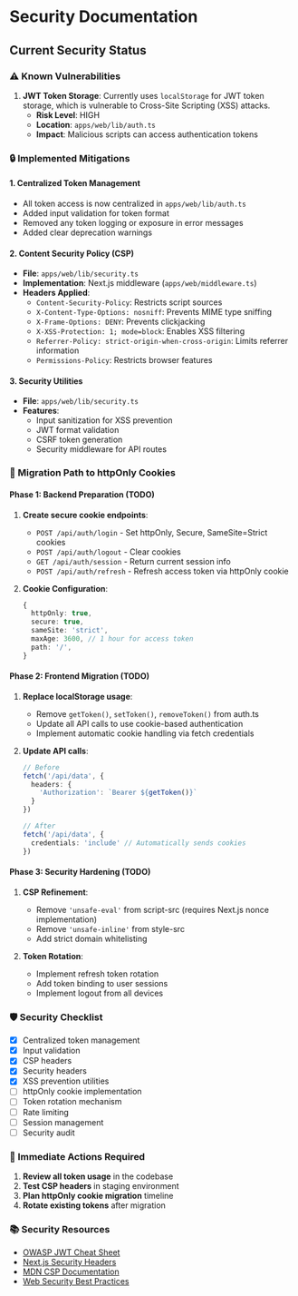 # Security Documentation

## Current Security Status

### ⚠️ Known Vulnerabilities

1. **JWT Token Storage**: Currently uses `localStorage` for JWT token storage, which is vulnerable to Cross-Site Scripting (XSS) attacks.
   - **Risk Level**: HIGH
   - **Location**: `apps/web/lib/auth.ts`
   - **Impact**: Malicious scripts can access authentication tokens

### 🔒 Implemented Mitigations

#### 1. Centralized Token Management
- All token access is now centralized in `apps/web/lib/auth.ts`
- Added input validation for token format
- Removed any token logging or exposure in error messages
- Added clear deprecation warnings

#### 2. Content Security Policy (CSP)
- **File**: `apps/web/lib/security.ts`
- **Implementation**: Next.js middleware (`apps/web/middleware.ts`)
- **Headers Applied**:
  - `Content-Security-Policy`: Restricts script sources
  - `X-Content-Type-Options: nosniff`: Prevents MIME type sniffing
  - `X-Frame-Options: DENY`: Prevents clickjacking
  - `X-XSS-Protection: 1; mode=block`: Enables XSS filtering
  - `Referrer-Policy: strict-origin-when-cross-origin`: Limits referrer information
  - `Permissions-Policy`: Restricts browser features

#### 3. Security Utilities
- **File**: `apps/web/lib/security.ts`
- **Features**:
  - Input sanitization for XSS prevention
  - JWT format validation
  - CSRF token generation
  - Security middleware for API routes

### 🚧 Migration Path to httpOnly Cookies

#### Phase 1: Backend Preparation (TODO)
1. **Create secure cookie endpoints**:
   - `POST /api/auth/login` - Set httpOnly, Secure, SameSite=Strict cookies
   - `POST /api/auth/logout` - Clear cookies
   - `GET /api/auth/session` - Return current session info
   - `POST /api/auth/refresh` - Refresh access token via httpOnly cookie

2. **Cookie Configuration**:
   ```typescript
   {
     httpOnly: true,
     secure: true,
     sameSite: 'strict',
     maxAge: 3600, // 1 hour for access token
     path: '/',
   }
   ```

#### Phase 2: Frontend Migration (TODO)
1. **Replace localStorage usage**:
   - Remove `getToken()`, `setToken()`, `removeToken()` from auth.ts
   - Update all API calls to use cookie-based authentication
   - Implement automatic cookie handling via fetch credentials

2. **Update API calls**:
   ```typescript
   // Before
   fetch('/api/data', {
     headers: {
       'Authorization': `Bearer ${getToken()}`
     }
   })
   
   // After
   fetch('/api/data', {
     credentials: 'include' // Automatically sends cookies
   })
   ```

#### Phase 3: Security Hardening (TODO)
1. **CSP Refinement**:
   - Remove `'unsafe-eval'` from script-src (requires Next.js nonce implementation)
   - Remove `'unsafe-inline'` from style-src
   - Add strict domain whitelisting

2. **Token Rotation**:
   - Implement refresh token rotation
   - Add token binding to user sessions
   - Implement logout from all devices

### 🛡️ Security Checklist

- [x] Centralized token management
- [x] Input validation
- [x] CSP headers
- [x] Security headers
- [x] XSS prevention utilities
- [ ] httpOnly cookie implementation
- [ ] Token rotation mechanism
- [ ] Rate limiting
- [ ] Session management
- [ ] Security audit

### 🚨 Immediate Actions Required

1. **Review all token usage** in the codebase
2. **Test CSP headers** in staging environment
3. **Plan httpOnly cookie migration** timeline
4. **Rotate existing tokens** after migration

### 📚 Security Resources

- [OWASP JWT Cheat Sheet](https://cheatsheetseries.owasp.org/cheatsheets/JSON_Web_Token_Cheat_Sheet.html)
- [Next.js Security Headers](https://nextjs.org/docs/advanced-features/security-headers)
- [MDN CSP Documentation](https://developer.mozilla.org/en-US/docs/Web/HTTP/CSP)
- [Web Security Best Practices](https://web.dev/secure/)
